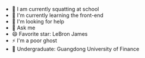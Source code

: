 - 🔭 I am currently squatting at school
- 🌱 I'm currently learning the front-end
- 🤔 I'm looking for help
- 💬 Ask me
- 😄 Favorite star: LeBron James
- ⚡ I'm a poor ghost
- 🌟 Undergraduate: Guangdong University of Finance
<!--
**abwjs/ABWJS** is a ✨ _special_ ✨ repository because its `README.md` (this file) appears on your GitHub profile.

Here are some ideas to get you started:

- 🔭 I’m currently working on ...
- 🌱 I’m currently learning ...
- 👯 I’m looking to collaborate on ...
- 🤔 I’m looking for help with ...
- 💬 Ask me about ...
- 📫 How to reach me: ...
- 😄 Pronouns: ...
- ⚡ Fun fact: ...
-->
